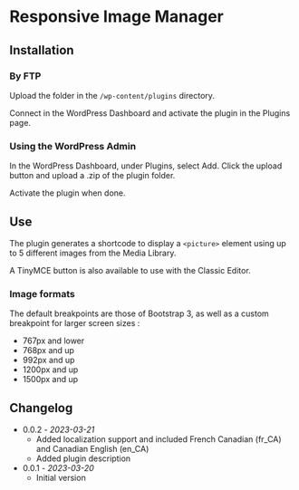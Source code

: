# Responsive Image Manager
 
## Installation

### By FTP

Upload the folder in the `/wp-content/plugins` directory.

Connect in the WordPress Dashboard and activate the plugin in the Plugins page.

### Using the WordPress Admin

In the WordPress Dashboard, under Plugins, select Add. Click the upload button and upload a .zip of the plugin folder.

Activate the plugin when done.

## Use

The plugin generates a shortcode to display a `<picture>` element using up to 5 different images from the Media Library.

A TinyMCE button is also available to use with the Classic Editor.

### Image formats

The default breakpoints are those of Bootstrap 3, as well as a custom breakpoint for larger screen sizes :

 - 767px and lower
 - 768px and up
 - 992px and up
 - 1200px and up
 - 1500px and up

## Changelog

 - 0.0.2 - *2023-03-21*
   - Added localization support and included French Canadian (fr_CA) and Canadian English (en_CA)
   - Added plugin description
 - 0.0.1 - *2023-03-20*
   - Initial version

